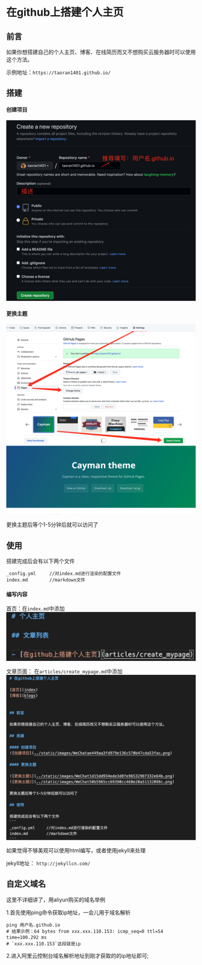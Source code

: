 # 在github上搭建个人主页

## 前言

如果你想搭建自己的个人主页、博客、在线简历而又不想购买云服务器时可以使用这个方法。

示例地址：`https://taoran1401.github.io/`

## 搭建

#### 创建项目
![创建项目](../static/images/WeChatae449aa3fd979e136c570b47cda53fac.png)

#### 更换主题

![更换主题1](../static/images/WeChat1d15dd934ede3d8fe9653296f332e64b.png)
![更换主题2](../static/images/WeChat50b5965cc69390cc460e20a51132098c.png)

更换主题后等个1-5分钟后就可以访问了

## 使用

搭建完成后会有以下两个文件
```
_config.yml     //对index.md进行渲染的配置文件
index.md        //markdown文件
```

#### 编写内容

首页：在`index.md`中添加
![首页列表](../static/images/WeChatd7b02619afabf9252336179ad5713c34.png)

文章页面： 在`articles/create_mypage.md`中添加
![文章](../static/images/WeChatdfa02094ec8d41fbca83d3a0fbc081dc.png)


如果觉得不够美观可以使用html编写，或者使用jekyll来处理

jekyll地址： `http://jekyllcn.com/`

## 自定义域名

这里不详细讲了，用aliyun购买的域名举例

1.首先使用ping命令获取ip地址，一会儿用于域名解析

```
ping 用户名.github.io   
# 结果示例：64 bytes from xxx.xxx.110.153: icmp_seq=0 ttl=54 time=100.292 ms
# `xxx.xxx.110.153`这段就是ip
```

2.进入阿里云控制台域名解析地址到刚才获取的的ip地址即可; 
